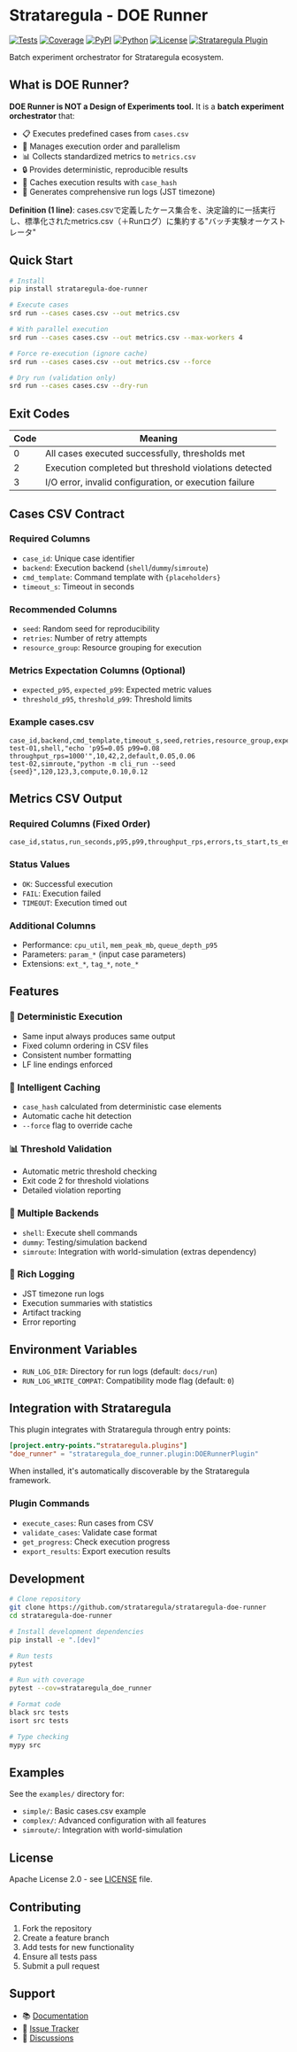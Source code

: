 # Strataregula - DOE Runner

[![Tests](https://github.com/unizontech/strataregula-doe-runner/actions/workflows/test.yml/badge.svg)](https://github.com/unizontech/strataregula-doe-runner/actions/workflows/test.yml)
[![Coverage](https://codecov.io/gh/unizontech/strataregula-doe-runner/branch/main/graph/badge.svg)](https://codecov.io/gh/unizontech/strataregula-doe-runner)
[![PyPI](https://img.shields.io/pypi/v/strataregula-doe-runner.svg)](https://pypi.org/project/strataregula-doe-runner/)
[![Python](https://img.shields.io/badge/python-3.11%2B-blue)](https://www.python.org/)
[![License](https://img.shields.io/badge/License-Apache_2.0-blue.svg)](LICENSE)
[![Strataregula Plugin](https://img.shields.io/badge/Strataregula-Plugin-green)](https://github.com/unizontech/strataregula)

Batch experiment orchestrator for Strataregula ecosystem.

## What is DOE Runner?

**DOE Runner is NOT a Design of Experiments tool.** It is a **batch experiment orchestrator** that:

- 📋 Executes predefined cases from `cases.csv`
- 🔀 Manages execution order and parallelism  
- 📊 Collects standardized metrics to `metrics.csv`
- 🔒 Provides deterministic, reproducible results
- 💾 Caches execution results with `case_hash`
- 📝 Generates comprehensive run logs (JST timezone)

**Definition (1 line)**: cases.csvで定義したケース集合を、決定論的に一括実行し、標準化されたmetrics.csv（＋Runログ）に集約する"バッチ実験オーケストレータ"

## Quick Start

```bash
# Install
pip install strataregula-doe-runner

# Execute cases
srd run --cases cases.csv --out metrics.csv

# With parallel execution  
srd run --cases cases.csv --out metrics.csv --max-workers 4

# Force re-execution (ignore cache)
srd run --cases cases.csv --out metrics.csv --force

# Dry run (validation only)
srd run --cases cases.csv --dry-run
```

## Exit Codes

| Code | Meaning |
|------|---------|
| 0 | All cases executed successfully, thresholds met |
| 2 | Execution completed but threshold violations detected |
| 3 | I/O error, invalid configuration, or execution failure |

## Cases CSV Contract

### Required Columns
- `case_id`: Unique case identifier
- `backend`: Execution backend (`shell`/`dummy`/`simroute`)
- `cmd_template`: Command template with `{placeholders}`
- `timeout_s`: Timeout in seconds

### Recommended Columns  
- `seed`: Random seed for reproducibility
- `retries`: Number of retry attempts
- `resource_group`: Resource grouping for execution

### Metrics Expectation Columns (Optional)
- `expected_p95`, `expected_p99`: Expected metric values
- `threshold_p95`, `threshold_p99`: Threshold limits

### Example cases.csv
```csv
case_id,backend,cmd_template,timeout_s,seed,retries,resource_group,expected_p95,threshold_p95
test-01,shell,"echo 'p95=0.05 p99=0.08 throughput_rps=1000'",10,42,2,default,0.05,0.06
test-02,simroute,"python -m cli_run --seed {seed}",120,123,3,compute,0.10,0.12
```

## Metrics CSV Output

### Required Columns (Fixed Order)
```csv
case_id,status,run_seconds,p95,p99,throughput_rps,errors,ts_start,ts_end
```

### Status Values
- `OK`: Successful execution
- `FAIL`: Execution failed
- `TIMEOUT`: Execution timed out

### Additional Columns
- Performance: `cpu_util`, `mem_peak_mb`, `queue_depth_p95`
- Parameters: `param_*` (input case parameters)
- Extensions: `ext_*`, `tag_*`, `note_*`

## Features

### 🔄 Deterministic Execution
- Same input always produces same output
- Fixed column ordering in CSV files
- Consistent number formatting
- LF line endings enforced

### 💾 Intelligent Caching
- `case_hash` calculated from deterministic case elements
- Automatic cache hit detection
- `--force` flag to override cache

### 📊 Threshold Validation
- Automatic metric threshold checking
- Exit code 2 for threshold violations
- Detailed violation reporting

### 🔧 Multiple Backends
- `shell`: Execute shell commands
- `dummy`: Testing/simulation backend
- `simroute`: Integration with world-simulation (extras dependency)

### 📝 Rich Logging
- JST timezone run logs
- Execution summaries with statistics
- Artifact tracking
- Error reporting

## Environment Variables

- `RUN_LOG_DIR`: Directory for run logs (default: `docs/run`)
- `RUN_LOG_WRITE_COMPAT`: Compatibility mode flag (default: `0`)

## Integration with Strataregula

This plugin integrates with Strataregula through entry points:

```toml
[project.entry-points."strataregula.plugins"]
"doe_runner" = "strataregula_doe_runner.plugin:DOERunnerPlugin"
```

When installed, it's automatically discoverable by the Strataregula framework.

### Plugin Commands
- `execute_cases`: Run cases from CSV
- `validate_cases`: Validate case format  
- `get_progress`: Check execution progress
- `export_results`: Export execution results

## Development

```bash
# Clone repository
git clone https://github.com/strataregula/strataregula-doe-runner
cd strataregula-doe-runner

# Install development dependencies
pip install -e ".[dev]"

# Run tests
pytest

# Run with coverage
pytest --cov=strataregula_doe_runner

# Format code
black src tests
isort src tests

# Type checking
mypy src
```

## Examples

See the `examples/` directory for:
- `simple/`: Basic cases.csv example
- `complex/`: Advanced configuration with all features
- `simroute/`: Integration with world-simulation

## License

Apache License 2.0 - see [LICENSE](LICENSE) file.

## Contributing

1. Fork the repository
2. Create a feature branch
3. Add tests for new functionality
4. Ensure all tests pass
5. Submit a pull request

## Support

- 📚 [Documentation](https://strataregula-doe-runner.readthedocs.io/)
- 🐛 [Issue Tracker](https://github.com/strataregula/strataregula-doe-runner/issues)
- 💬 [Discussions](https://github.com/strataregula/strataregula-doe-runner/discussions)